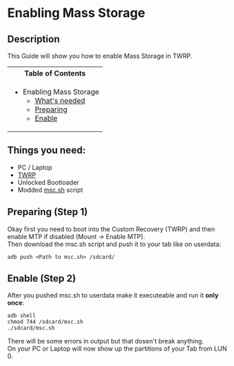 # Enabling Mass Storage

## Description

This Guide will show you how to enable Mass Storage in TWRP.

<table>
<tr><th>Table of Contents</th></th>
<tr><td>
  
- Enabling Mass Storage
   - [What's needed](https://github.com/Robotix22/UEFI-Guides/blob/main/MU-Qcom/Galaxy-Tab-S8-5G/Mass-Storage.md#things-you-need)
   - [Preparing](https://github.com/Robotix22/UEFI-Guides/blob/main/MU-Qcom/Galaxy-Tab-S8-5G/Mass-Storage.md#preparing-step-1)
   - [Enable](https://github.com/Robotix22/UEFI-Guides/blob/main/MU-Qcom/Galaxy-Tab-S8-5G/Mass-Storage.md#enable-mass-storage-step-2)

</td></tr> </table>

## Things you need:
   - PC / Laptop
   - [TWRP](https://forum.xda-developers.com/t/recovery-unofficial-twrp-for-galaxy-tab-s8-series-snapdragon.4455491/)
   - Unlocked Bootloader
   - Modded [msc.sh](https://github.com/Robotix22/UEFI-Guides/blob/main/MU-Qcom/Galaxy-Tab-S8-5G/msc.sh) script

## Preparing (Step 1)

Okay first you need to boot into the Custom Recovery (TWRP) and then enable MTP if disabled (Mount -> Enable MTP). <br />
Then download the msc.sh script and push it to your tab like on userdata: <br />
```
adb push <Path to msc.sh> /sdcard/
```

## Enable (Step 2)

After you pushed msc.sh to userdata make it executeable and run it **only once**:
```
adb shell
chmod 744 /sdcard/msc.sh
./sdcard/msc.sh
```
There will be some errors in output but that dosen't break anything. <br />
On your PC or Laptop will now show up the partitions of your Tab from LUN 0.
